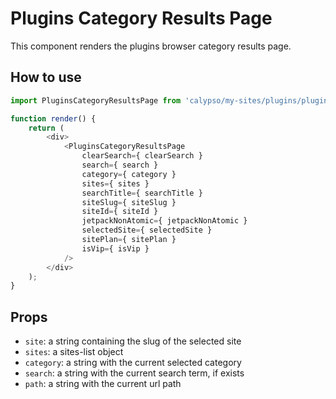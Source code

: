 # Plugins Category Results Page

This component renders the plugins browser category results page.

## How to use

```js
import PluginsCategoryResultsPage from 'calypso/my-sites/plugins/plugins-category-results-page';

function render() {
	return (
		<div>
			<PluginsCategoryResultsPage
				clearSearch={ clearSearch }
				search={ search }
				category={ category }
				sites={ sites }
				searchTitle={ searchTitle }
				siteSlug={ siteSlug }
				siteId={ siteId }
				jetpackNonAtomic={ jetpackNonAtomic }
				selectedSite={ selectedSite }
				sitePlan={ sitePlan }
				isVip={ isVip }
			/>
		</div>
	);
}
```

## Props

- `site`: a string containing the slug of the selected site
- `sites`: a sites-list object
- `category`: a string with the current selected category
- `search`: a string with the current search term, if exists
- `path`: a string with the current url path
